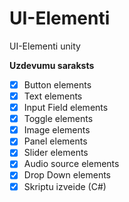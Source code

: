 # UI-Elementi
UI-Elementi unity 

**Uzdevumu saraksts**
- [x] Button elements
- [x] Text elements
- [x] Input Field elements
- [x] Toggle elements
- [x] Image elements
- [x] Panel elements
- [x] Slider elements
- [x] Audio source elements
- [x] Drop Down elements
- [x] Skriptu izveide (C#)
